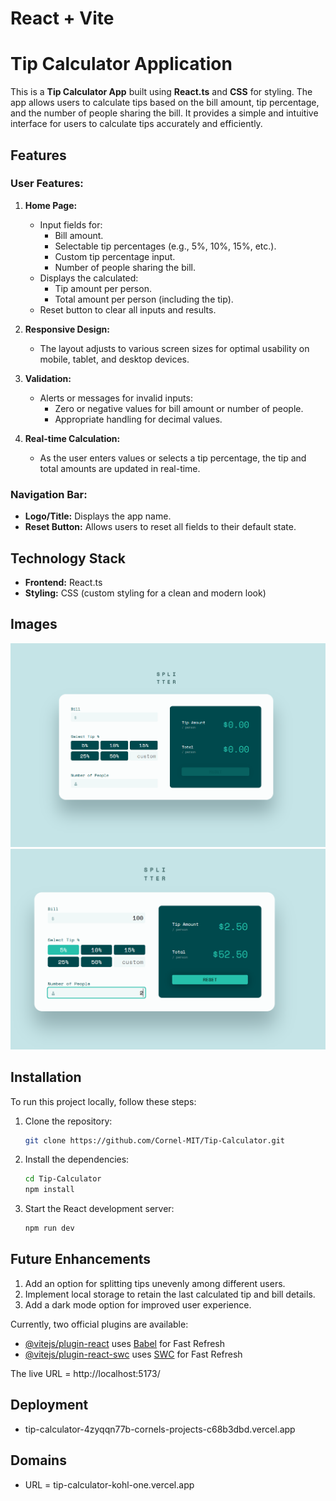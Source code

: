 # React + Vite

# Tip Calculator Application

This is a **Tip Calculator App** built using **React.ts** and **CSS** for styling. The app allows users to calculate tips based on the bill amount, tip percentage, and the number of people sharing the bill. It provides a simple and intuitive interface for users to calculate tips accurately and efficiently.

## Features

### User Features:
1. **Home Page:**
   - Input fields for:
     - Bill amount.
     - Selectable tip percentages (e.g., 5%, 10%, 15%, etc.).
     - Custom tip percentage input.
     - Number of people sharing the bill.
   - Displays the calculated:
     - Tip amount per person.
     - Total amount per person (including the tip).
   - Reset button to clear all inputs and results.

2. **Responsive Design:**
   - The layout adjusts to various screen sizes for optimal usability on mobile, tablet, and desktop devices.

3. **Validation:**
   - Alerts or messages for invalid inputs:
     - Zero or negative values for bill amount or number of people.
     - Appropriate handling for decimal values.

4. **Real-time Calculation:**
   - As the user enters values or selects a tip percentage, the tip and total amounts are updated in real-time.

### Navigation Bar:
- **Logo/Title:** Displays the app name.
- **Reset Button:** Allows users to reset all fields to their default state.

## Technology Stack
- **Frontend:** React.ts
- **Styling:** CSS (custom styling for a clean and modern look)

## Images

![Tip Calculator Main Screen](src/images/TipCalculator.PNG)
![Tip Calculation Results](src/images/TipCalculatorResults.PNG)

## Installation

To run this project locally, follow these steps:

1. Clone the repository:
   ```bash
   git clone https://github.com/Cornel-MIT/Tip-Calculator.git
   ```

2. Install the dependencies:
   ```bash
   cd Tip-Calculator
   npm install
   ```

3. Start the React development server:
   ```bash
   npm run dev
   ```

## Future Enhancements
1. Add an option for splitting tips unevenly among different users.
2. Implement local storage to retain the last calculated tip and bill details.
3. Add a dark mode option for improved user experience.



Currently, two official plugins are available:

- [@vitejs/plugin-react](https://github.com/vitejs/vite-plugin-react/blob/main/packages/plugin-react/README.md) uses [Babel](https://babeljs.io/) for Fast Refresh
- [@vitejs/plugin-react-swc](https://github.com/vitejs/vite-plugin-react-swc) uses [SWC](https://swc.rs/) for Fast Refresh


The live URL = http://localhost:5173/

## Deployment
- tip-calculator-4zyqqn77b-cornels-projects-c68b3dbd.vercel.app

## Domains
- URL = tip-calculator-kohl-one.vercel.app
